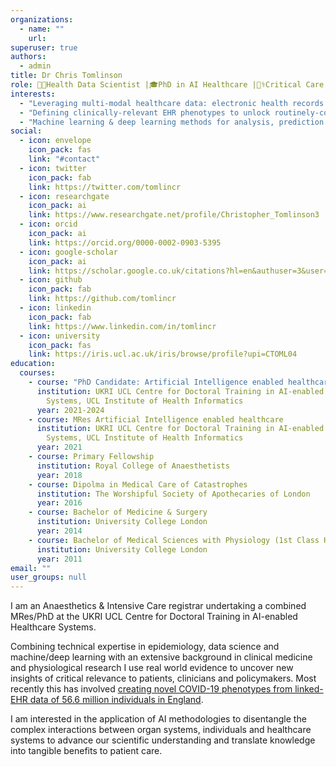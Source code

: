 ```yaml
---
organizations:
  - name: ""
    url:
superuser: true
authors:
  - admin
title: Dr Chris Tomlinson
role: 👨‍💻Health Data Scientist |🎓PhD in AI Healthcare |👨‍⚕️Critical Care Doctor
interests:
  - "Leveraging multi-modal healthcare data: electronic health records (EHR), population data, physiological variables, biomarkers, wearables, pan-omics"
  - "Defining clinically-relevant EHR phenotypes to unlock routinely-collected healthcare data for research benefit"
  - "Machine learning & deep learning methods for analysis, prediction and clustering of high-dimensional healthcare data"
social:
  - icon: envelope
    icon_pack: fas
    link: "#contact"
  - icon: twitter
    icon_pack: fab
    link: https://twitter.com/tomlincr
  - icon: researchgate
    icon_pack: ai
    link: https://www.researchgate.net/profile/Christopher_Tomlinson3
  - icon: orcid
    icon_pack: ai
    link: https://orcid.org/0000-0002-0903-5395
  - icon: google-scholar
    icon_pack: ai
    link: https://scholar.google.co.uk/citations?hl=en&authuser=3&user=NcKe1aEAAAAJ
  - icon: github
    icon_pack: fab
    link: https://github.com/tomlincr
  - icon: linkedin
    icon_pack: fab
    link: https://www.linkedin.com/in/tomlincr
  - icon: university
    icon_pack: fas
    link: https://iris.ucl.ac.uk/iris/browse/profile?upi=CTOML04
education:
  courses:
    - course: "PhD Candidate: Artificial Intelligence enabled healthcare"
      institution: UKRI UCL Centre for Doctoral Training in AI-enabled Healthcare
        Systems, UCL Institute of Health Informatics
      year: 2021-2024
    - course: MRes Artificial Intelligence enabled healthcare
      institution: UKRI UCL Centre for Doctoral Training in AI-enabled Healthcare
        Systems, UCL Institute of Health Informatics
      year: 2021
    - course: Primary Fellowship
      institution: Royal College of Anaesthetists
      year: 2018
    - course: Dipolma in Medical Care of Catastrophes
      institution: The Worshipful Society of Apothecaries of London
      year: 2016
    - course: Bachelor of Medicine & Surgery
      institution: University College London
      year: 2014
    - course: Bachelor of Medical Sciences with Physiology (1st Class Hons)
      institution: University College London
      year: 2011
email: ""
user_groups: null
---
```


I am an Anaesthetics & Intensive Care registrar undertaking a combined MRes/PhD at the UKRI UCL Centre for Doctoral Training in AI-enabled Healthcare Systems.

Combining technical expertise in epidemiology, data science and machine/deep learning with an extensive background in clinical medicine and physiological research I use real world evidence to uncover new insights of critical relevance to patients, clinicians and policymakers. Most recently this has involved [creating novel COVID-19 phenotypes from linked-EHR data of 56.6 million individuals in England](https://doi.org/10.1101/2021.11.08.21265312).

I am interested in the application of AI methodologies to disentangle the complex interactions between organ systems, individuals and healthcare systems to advance our scientific understanding and translate knowledge into tangible benefits to patient care.
